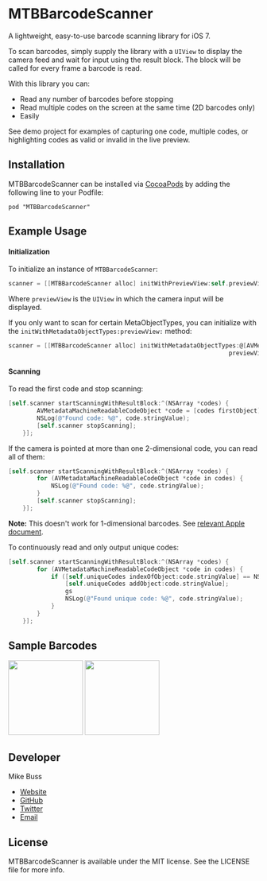 # MTBBarcodeScanner

A lightweight, easy-to-use barcode scanning library for iOS 7. 

To scan barcodes, simply supply the library with a `UIView` to display the camera feed and wait for input using the result block. The block will be called for every frame a barcode is read.

With this library you can:

- Read any number of barcodes before stopping
- Read multiple codes on the screen at the same time (2D barcodes only)
- Easily 

See demo project for examples of capturing one code, multiple codes, or highlighting codes as valid or invalid in the live preview.

## Installation

MTBBarcodeScanner can be installed via [CocoaPods](http://cocoapods.org) by adding the following line to your Podfile:

`pod "MTBBarcodeScanner"`

## Example Usage

#### Initialization

To initialize an instance of `MTBBarcodeScanner`:

```objective-c
scanner = [[MTBBarcodeScanner alloc] initWithPreviewView:self.previewView];
```

Where `previewView` is the `UIView` in which the camera input will be displayed.

If you only want to scan for certain MetaObjectTypes, you can initialize with the `initWithMetadataObjectTypes:previewView:` method:

```objective-c
scanner = [[MTBBarcodeScanner alloc] initWithMetadataObjectTypes:@[AVMetadataObjectTypeQRCode]
                                                              previewView:self.previewView];
```

#### Scanning

To read the first code and stop scanning:

```objective-c
[self.scanner startScanningWithResultBlock:^(NSArray *codes) {
        AVMetadataMachineReadableCodeObject *code = [codes firstObject];
        NSLog(@"Found code: %@", code.stringValue);
        [self.scanner stopScanning];
    }];
```

If the camera is pointed at more than one 2-dimensional code, you can read all of them:

```objective-c
[self.scanner startScanningWithResultBlock:^(NSArray *codes) {
        for (AVMetadataMachineReadableCodeObject *code in codes) {
            NSLog(@"Found code: %@", code.stringValue);
        }
        [self.scanner stopScanning];
    }];
```

**Note:** This doesn't work for 1-dimensional barcodes. See [relevant Apple document](https://developer.apple.com/library/ios/technotes/tn2325/_index.html).

To continuously read and only output unique codes: 

```objective-c
[self.scanner startScanningWithResultBlock:^(NSArray *codes) {
        for (AVMetadataMachineReadableCodeObject *code in codes) {
            if ([self.uniqueCodes indexOfObject:code.stringValue] == NSNotFound) {
                [self.uniqueCodes addObject:code.stringValue];
                gs
                NSLog(@"Found unique code: %@", code.stringValue);
            }
        }
    }];
```

## Sample Barcodes

<img src="https://raw2.github.com/mikebuss/MTBBarcodeScanner/master/valid.png" width=150 height=150>

<img src="https://raw2.github.com/mikebuss/MTBBarcodeScanner/master/invalid.png" width=150 height=150>

## Developer

Mike Buss
- [Website](http://mikebuss.com)
- [GitHub](https://github.com/mikebuss)
- [Twitter](https://twitter.com/michaeltbuss)
- [Email](mailto:mike@mikebuss.com)

## License

MTBBarcodeScanner is available under the MIT license. See the LICENSE file for more info.

